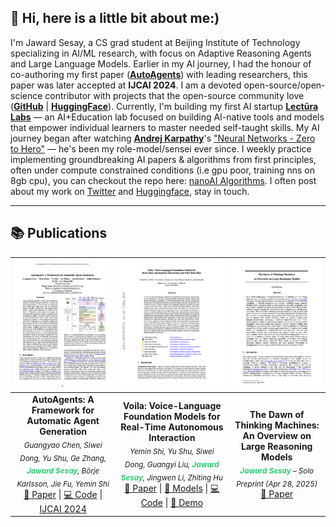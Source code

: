 ## 👋 Hi, here is a little bit about me:)

I'm Jaward Sesay, a CS grad student at Beijing Institute of Technology specializing in AI/ML research, with focus on Adaptive Reasoning Agents and Large Language Models. Earlier in my AI journey, I had the honour of co-authoring my first paper (**[AutoAgents](https://www.ijcai.org/proceedings/2024/0003.pdf)**) with leading researchers, this paper was later accepted at **IJCAI 2024**. I am a devoted open-source/open-science contributor with projects that the open-source community love (**[GitHub](https://github.com/Jaykef/ai-algorithms)** | **[HuggingFace](https://huggingface.co/Jaward)**). Currently, I'm building my first AI startup **[Lectūra Labs](https://lecturalabs.com/)** — an AI+Education lab focused on building AI-native tools and models that empower individual learners to master needed self-taught skills. My AI journey began after watching **[Andrej Karpathy](https://karpathy.ai/)**'s ["Neural Networks - Zero to Hero"](https://karpathy.ai/zero-to-hero.html) — he's been my role-model/sensei ever since. I weekly practice implementing groundbreaking AI papers & algorithms from first principles, often under compute constrained conditions (i.e gpu poor, training nns on 8gb cpu), you can checkout the repo here: [nanoAI Algorithms](https://github.com/Jaykef/ai-algorithms). I often post about my work on [Twitter](https://x.com/Jaykef_) and [Huggingface](https://huggingface.co/Jaward), stay in touch.

---

## 📚 Publications

| ![AutoAgents](https://raw.githubusercontent.com/Jaykef/Jaykef/main/assets/autoagents.jpeg) | ![Voila](https://raw.githubusercontent.com/Jaykef/Jaykef/main/assets/voila.jpeg) | ![Thinking Machines](https://raw.githubusercontent.com/Jaykef/Jaykef/main/assets/thinkingmachines.jpeg) |
|:---:|:---:|:---:|
| **AutoAgents: A Framework for Automatic Agent Generation**<br> <sub><i>Guangyao Chen, Siwei Dong, Yu Shu, Ge Zhang, <b><span style="color:#2ecc71">Jaward Sesay</span></b>, Börje Karlsson, Jie Fu, Yemin Shi</i></sub><br>[📄 Paper](https://www.ijcai.org/proceedings/2024/0003.pdf) \| [💻 Code](https://github.com/Link-AGI/AutoAgents) \| [IJCAI 2024](https://www.ijcai.org/proceedings/2024/3) | **Voila: Voice-Language Foundation Models for Real-Time Autonomous Interaction**<br> <sub><i>Yemin Shi, Yu Shu, Siwei Dong, Guangyi Liu, <b><span style="color:#2ecc71">Jaward Sesay</span></b>, Jingwen Li, Zhiting Hu</i></sub><br>[📄 Paper](https://arxiv.org/abs/2505.02707) \| [🤗 Models](https://huggingface.co/collections/maitrix-org/voila-67e0d96962c19f221fc73fa5) \| [💻 Code](https://github.com/maitrix-org/Voila) \| [🤗 Demo](https://huggingface.co/spaces/maitrix-org/Voila-demo) | **The Dawn of Thinking Machines: An Overview on Large Reasoning Models**<br> <sub><i><b><span style="color:#2ecc71">Jaward Sesay</span></b> – Solo Preprint (Apr 28, 2025)</i></sub><br>[📄 Paper](https://github.com/Jaykef/Jaykef/blob/main/papers/The-Dawn-of-Thinking-Machines.pdf) |









